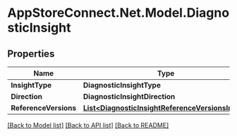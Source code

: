 # AppStoreConnect.Net.Model.DiagnosticInsight

## Properties

Name | Type | Description | Notes
------------ | ------------- | ------------- | -------------
**InsightType** | **DiagnosticInsightType** |  | [optional] 
**Direction** | **DiagnosticInsightDirection** |  | [optional] 
**ReferenceVersions** | [**List&lt;DiagnosticInsightReferenceVersionsInner&gt;**](DiagnosticInsightReferenceVersionsInner.md) |  | [optional] 

[[Back to Model list]](../README.md#documentation-for-models) [[Back to API list]](../README.md#documentation-for-api-endpoints) [[Back to README]](../README.md)

